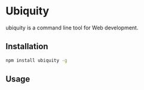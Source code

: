 # Ubiquity

ubiquity is a command line tool for Web development.

## Installation

```bash
npm install ubiquity -g
```

## Usage

